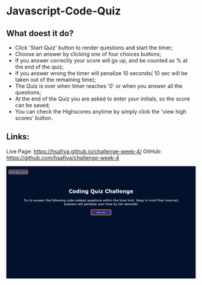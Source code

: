 # Javascript-Code-Quiz
## What doest it do?
* Click 'Start Quiz' button to render questions and start the timer;
* Choose an answer by clicking one of four choices buttons;
* If you answer correctly your score will go up, and be counted as % at the end of the quiz;
* If you answer wrong the timer will penalize 10 seconds( 10 sec will be taken out of the remaining time);
* The Quiz is over when timer reaches '0' or when you answer all the questions;
* At the end of the Quiz you are asked to enter your initials, so the score can be saved;
* You can check the Highscores anytime by simply click the 'view high scores' button.

## Links:
Live Page: https://hsafiya.github.io/challenge-week-4/
GitHub: https://github.com/hsafiya/challenge-week-4

![GitHub Logo](/img/screenshot.png)